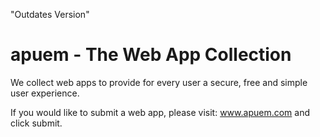 "Outdates Version"
# apuem - The Web App Collection

We collect web apps to provide for every user a secure, free and simple user experience.

If you would like to submit a web app, please visit: www.apuem.com and click submit.
